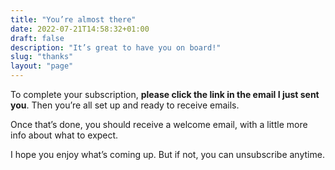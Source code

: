 ```yaml
---
title: "You’re almost there"
date: 2022-07-21T14:58:32+01:00
draft: false
description: "It’s great to have you on board!"
slug: "thanks"
layout: "page"
---
```




To complete your subscription, **please click the link in the email I just sent you**. Then you’re all set up and ready to receive emails.

Once that’s done, you should receive a welcome email, with a little more info about what to expect.

I hope you enjoy what’s coming up. But if not, you can unsubscribe anytime.

